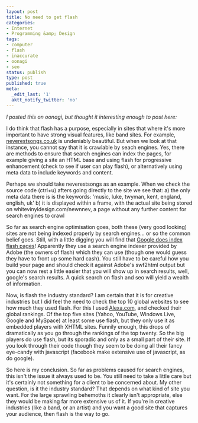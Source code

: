 ```yaml
---
layout: post
title: No need to get flash
categories:
- Internet
- Programming &amp; Design
tags:
- computer
- flash
- inaccurate
- oonagi
- seo
status: publish
type: post
published: true
meta:
  _edit_last: '1'
  aktt_notify_twitter: 'no'
---
```

<em>I posted this on oonagi, but thought it interesting enough to post here:</em>

I do think that flash has a purpose, especially in sites that where it's more important to have strong visual features, like band sites. For example, <a title="neverestsongs.co.uk" href="http://neverestsongs.co.uk">neverestsongs.co.uk</a> is undeniably beautiful. But when we look at that instance, you cannot say that it is crawlable by seach engines. Yes, there are methods to ensure that search engines can index the pages, for example giving a site an HTML base and using flash for progressive enhancement (check to see if user can play flash), or alternatively using meta data to include keywords and content.

Perhaps we should take neverestsongs as an example. When we check the source code (ctrl+u) afters going directly to the site we see that:
a) the only meta data there is is the keywords: 'music, luke, twyman, kent, england, english, uk'
b) it is displayed within a frame, with the actual site being stored on whitevinyldesign.com/newnnev, a page without any further content for search engines to crawl

So far as search engine optimisation goes, both these (very good looking) sites are not being indexed properly by search engines... or so the common belief goes. Still, with a little digging you will find that <a href="http://www.internet-marketing-analysts.com/Google-Flash_tutorial/">Google does index flash pages</a>! Apparently they use a search engine indexer provided by Adobe (the owners of flash) which they can use (though one would guess they have to front up some hard cash). You still have to be careful how you build your page and should check it against Adobe's swf2html output but you can now rest a little easier that you will show up in search results, well, google's search results. A quick search on flash and seo will yield a wealth of information.

Now, is flash the industry standard? I am certain that it is for creative industries but I did feel the need to check the top 10 global websites to see how much they used flash. For this I used <a title="Alexa.com" href="http://alexa.com">Alexa.com</a>, and checked their global rankings. Of the top five sites (Yahoo, YouTube, Windows Live, Google and MySpace) at least some use flash, but they only use it as embedded players with XHTML sites. Funnily enough, this drops of dramatically as you go through the rankings of the top twenty. So the big players do use flash, but its sporadic and only as a small part of their site. If you look through their code though they seem to be doing all their fancy eye-candy with javascript (facebook make extensive use of javascript, as do google).

So here is my conclusion. So far as problems caused for search engines, this isn't the issue it always used to be. You still need to take a little care but it's certainly not something for a client to be concerned about. My other question, is it the industry standard? That depends on what kind of site you want. For the large sprawling behemoths it clearly isn't appropriate, else they would be making far more extensive us of it. If you're in creative industries (like a band, or an artist) and you want a good site that captures your audience, then flash is the way to go.
